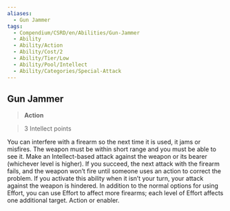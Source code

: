 ```yaml
---
aliases:
  - Gun Jammer
tags:
  - Compendium/CSRD/en/Abilities/Gun-Jammer
  - Ability
  - Ability/Action
  - Ability/Cost/2
  - Ability/Tier/Low
  - Ability/Pool/Intellect
  - Ability/Categories/Special-Attack
---
```

  
    
## Gun Jammer    
>**Action**    
>3 Intellect points  
    
You can interfere with a firearm so the next time it is used, it jams or misfires. The weapon must be within short range and you must be able to see it. Make an Intellect-based attack against the weapon or its bearer (whichever level is higher). If you succeed, the next attack with the firearm fails, and the weapon won’t fire until someone uses an action to correct the problem. If you activate this ability when it isn’t your turn, your attack against the weapon is hindered. In addition to the normal options for using Effort, you can use Effort to affect more firearms; each level of Effort affects one additional target. Action or enabler.  
